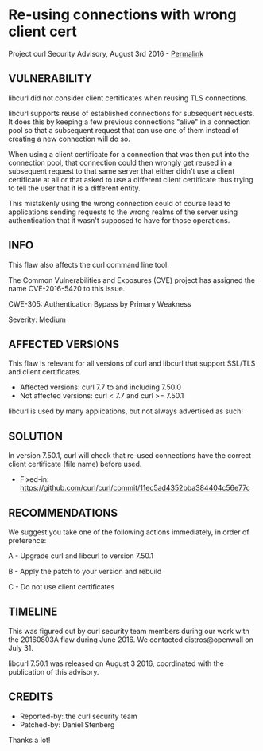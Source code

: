 Re-using connections with wrong client cert
===========================================

Project curl Security Advisory, August 3rd 2016 -
[Permalink](https://curl.se/docs/CVE-2016-5420.html)

VULNERABILITY
-------------

libcurl did not consider client certificates when reusing TLS connections.

libcurl supports reuse of established connections for subsequent requests. It
does this by keeping a few previous connections "alive" in a connection pool
so that a subsequent request that can use one of them instead of creating a
new connection will do so.

When using a client certificate for a connection that was then put into the
connection pool, that connection could then wrongly get reused in a subsequent
request to that same server that either didn't use a client certificate at all
or that asked to use a different client certificate thus trying to tell the
user that it is a different entity.

This mistakenly using the wrong connection could of course lead to
applications sending requests to the wrong realms of the server using
authentication that it wasn't supposed to have for those operations.

INFO
----

This flaw also affects the curl command line tool.

The Common Vulnerabilities and Exposures (CVE) project has assigned the name
CVE-2016-5420 to this issue.

CWE-305: Authentication Bypass by Primary Weakness

Severity: Medium

AFFECTED VERSIONS
-----------------

This flaw is relevant for all versions of curl and libcurl that support
SSL/TLS and client certificates.

- Affected versions: curl 7.7 to and including 7.50.0
- Not affected versions: curl < 7.7 and curl >= 7.50.1

libcurl is used by many applications, but not always advertised as such!

SOLUTION
------------

In version 7.50.1, curl will check that re-used connections have the correct
client certificate (file name) before used.

- Fixed-in: https://github.com/curl/curl/commit/11ec5ad4352bba384404c56e77c

RECOMMENDATIONS
---------------

We suggest you take one of the following actions immediately, in order of
preference:

 A - Upgrade curl and libcurl to version 7.50.1

 B - Apply the patch to your version and rebuild

 C - Do not use client certificates

TIMELINE
---------

This was figured out by curl security team members during our work with the
20160803A flaw during June 2016. We contacted distros@openwall on July 31.

libcurl 7.50.1 was released on August 3 2016, coordinated with the publication
of this advisory.

CREDITS
-------

- Reported-by: the curl security team
- Patched-by: Daniel Stenberg

Thanks a lot!

